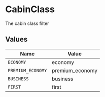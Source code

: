 # CabinClass

The cabin class filter


## Values

| Name              | Value             |
| ----------------- | ----------------- |
| `ECONOMY`         | economy           |
| `PREMIUM_ECONOMY` | premium_economy   |
| `BUSINESS`        | business          |
| `FIRST`           | first             |